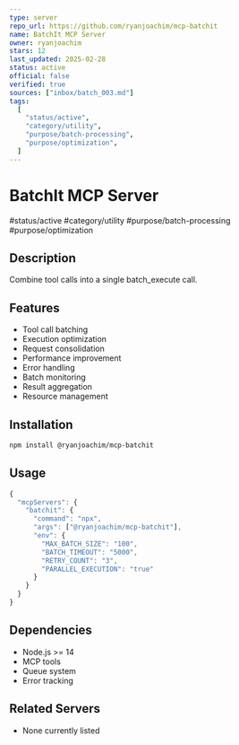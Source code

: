 ```yaml
---
type: server
repo_url: https://github.com/ryanjoachim/mcp-batchit
name: BatchIt MCP Server
owner: ryanjoachim
stars: 12
last_updated: 2025-02-28
status: active
official: false
verified: true
sources: ["inbox/batch_003.md"]
tags:
  [
    "status/active",
    "category/utility",
    "purpose/batch-processing",
    "purpose/optimization",
  ]
---
```


# BatchIt MCP Server

#status/active #category/utility #purpose/batch-processing #purpose/optimization

## Description

Combine tool calls into a single batch_execute call.

## Features

- Tool call batching
- Execution optimization
- Request consolidation
- Performance improvement
- Error handling
- Batch monitoring
- Result aggregation
- Resource management

## Installation

```bash
npm install @ryanjoachim/mcp-batchit
```

## Usage

```javascript
{
  "mcpServers": {
    "batchit": {
      "command": "npx",
      "args": ["@ryanjoachim/mcp-batchit"],
      "env": {
        "MAX_BATCH_SIZE": "100",
        "BATCH_TIMEOUT": "5000",
        "RETRY_COUNT": "3",
        "PARALLEL_EXECUTION": "true"
      }
    }
  }
}
```

## Dependencies

- Node.js >= 14
- MCP tools
- Queue system
- Error tracking

## Related Servers

- None currently listed
